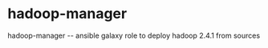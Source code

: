 hadoop-manager
==============

hadoop-manager -- ansible galaxy role to deploy hadoop 2.4.1 from sources
